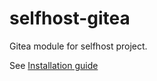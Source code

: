 # selfhost-gitea
Gitea module for selfhost project.

See [Installation guide](https://github.com/AustralEpitech/selfhost/wiki/Installation)

